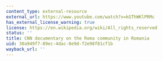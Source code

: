 ```yaml
---
content_type: external-resource
external_url: https://www.youtube.com/watch?v=kGThWKlPRMc
has_external_license_warning: true
license: https://en.wikipedia.org/wiki/All_rights_reserved
status: ''
title: CNN documentary on the Roma community in Romania
uid: 30a949f7-89ec-4dac-8e9d-f2e98f81cf1b
wayback_url: ''
---
```

